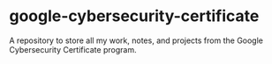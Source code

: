 # google-cybersecurity-certificate
A repository to store all my work, notes, and projects from the Google Cybersecurity Certificate program.
